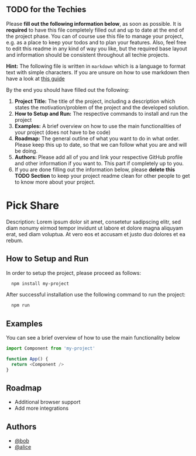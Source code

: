 ## TODO for the Techies
Please **fill out the following information below**, as soon as possible. It is **required** to have this file completely filled out and up to date at the end of the project phase.
You can of course use this file to manage your project, e.g. as a place to keep your todos and to plan your features. Also, feel free to edit this readme in any kind of way you like, but the required base layout and information should be consistent throughout all techie projects.

**Hint:** The following file is written in `markdown` which is a language to format text with simple characters. If you are unsure on how to use markdown then have a look at [this guide](https://www.markdownguide.org/basic-syntax/)

By the end you should have filled out the following:
1. **Project Title:** The title of the project, including a description which states the motivation/problem of the project and the developed solution.
2. **How to Setup and Run:** The respective commands to install and run the project
3. **Examples:** A brief overview on how to use the main functionalities of your project (does not have to be code)
4. **Roadmap:** The general outline of what you want to do in what order. Please keep this up to date, so that we can follow what you are and will be doing.
5. **Authors:** Please add all of you and link your respective GitHub profile and other information if you want to. This part if completely up to you.
6. If you are done filling out the information below, please **delete this TODO Section** to keep your project readme clean for other people to get to know more about your project.

# Pick Share

Description: Lorem ipsum dolor sit amet, consetetur sadipscing elitr, sed diam nonumy eirmod tempor invidunt ut labore et dolore magna aliquyam erat, sed diam voluptua. At vero eos et accusam et justo duo dolores et ea rebum.


## How to Setup and Run

In order to setup the project, please proceed as follows:

```bash
  npm install my-project
```

After successful installation use the following command to run the project:

```bash
  npm run
```
## Examples

You can see a brief overview of how to use the main functionality below

```javascript
import Component from 'my-project'

function App() {
  return <Component />
}
```

  
## Roadmap

- Additional browser support
- Add more integrations

  
## Authors

- [@bob](https://www.github.com/bob)
- [@alice](https://www.github.com/alice)

  


